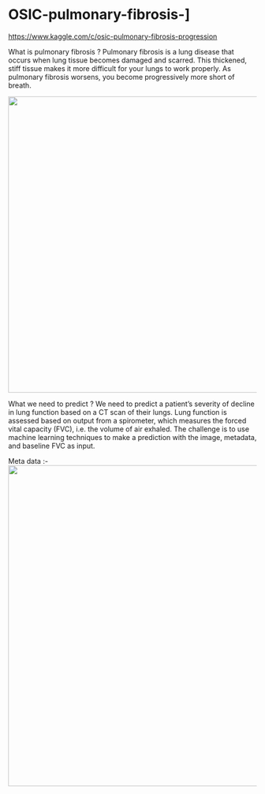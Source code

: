 # OSIC-pulmonary-fibrosis-]
  https://www.kaggle.com/c/osic-pulmonary-fibrosis-progression

What is pulmonary fibrosis ? 
Pulmonary fibrosis is a lung disease that occurs when lung tissue becomes damaged and scarred. This thickened, stiff tissue makes it more difficult for your lungs to work properly. As pulmonary fibrosis worsens, you become progressively more short of breath.

<img src="https://www.pulmonaryfibrosis.org/images/default-source/default-album/normal-and-impaired-gas-exchange.png?sfvrsn=c3b0918d_0" width=600>

What we need to predict ?
We need to predict a patient’s severity of decline in lung function based on a CT scan of their lungs. Lung function is assessed based on output from a spirometer, which measures the forced vital capacity (FVC), i.e. the volume of air exhaled. The challenge is to use machine learning techniques to make a prediction with the image, metadata, and baseline FVC as input.

Meta data :-
<img src="https://i.imgur.com/8AWVnqQ.png" width=650>

